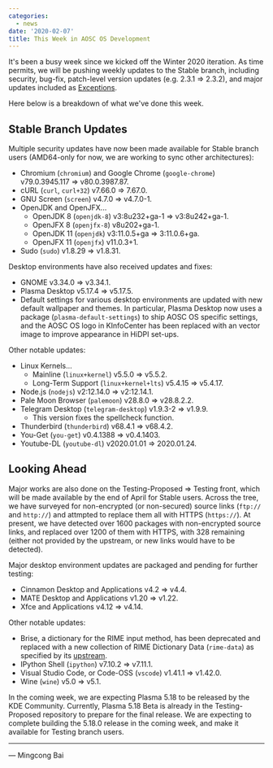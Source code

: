 ```yaml
---
categories:
  - news
date: '2020-02-07'
title: This Week in AOSC OS Development
---
```



It's been a busy week since we kicked off the Winter 2020 iteration.
As time permits, we will be pushing weekly updates to the Stable branch,
including security, bug-fix, patch-level version updates (e.g. 2.3.1 => 2.3.2),
and major updates included as
[Exceptions](https://wiki.aosc.io/developer/packaging/cycle-exceptions).

Here below is a breakdown of what we've done this week.

Stable Branch Updates
---------------------

Multiple security updates have now been made available for Stable branch users
(AMD64-only for now, we are working to sync other architectures):

- Chromium (`chromium`) and Google Chrome (`google-chrome`)
  v79.0.3945.117 => v80.0.3987.87.
- cURL (`curl`, `curl+32`) v7.66.0 => 7.67.0.
- GNU Screen (`screen`) v4.7.0 => v4.7.0-1.
- OpenJDK and OpenJFX...
    - OpenJDK 8 (`openjdk-8`) v3:8u232+ga-1 => v3:8u242+ga-1.
    - OpenJFX 8 (`openjfx-8`) v8u202+ga-1.
    - OpenJDK 11 (`openjdk`) v3:11.0.5+ga => 3:11.0.6+ga.
    - OpenJFX 11 (`openjfx`) v11.0.3+1.
- Sudo (`sudo`) v1.8.29 => v1.8.31.

Desktop environments have also received updates and fixes:

- GNOME v3.34.0 => v3.34.1.
- Plasma Desktop v5.17.4 => v5.17.5.
- Default settings for various desktop environments are updated with new
  default wallpaper and themes. In particular, Plasma Desktop now uses a
  package (`plasma-default-settings`) to ship AOSC OS specific settings,
  and the AOSC OS logo in KInfoCenter has been replaced with an vector
  image to improve appearance in HiDPI set-ups.

Other notable updates:

- Linux Kernels...
    - Mainline (`linux+kernel`) v5.5.0 => v5.5.2.
    - Long-Term Support (`linux+kernel+lts`) v5.4.15 => v5.4.17.
- Node.js (`nodejs`) v2:12.14.0 => v2:12.14.1.
- Pale Moon Browser (`palemoon`) v28.8.0 => v28.8.2.2.
- Telegram Desktop (`telegram-desktop`) v1.9.3-2 => v1.9.9.
    - This version fixes the spellcheck function.
- Thunderbird (`thunderbird`) v68.4.1 => v68.4.2.
- You-Get (`you-get`) v0.4.1388 => v0.4.1403.
- Youtube-DL (`youtube-dl`) v2020.01.01 => 2020.01.24.

Looking Ahead
-------------

Major works are also done on the Testing-Proposed => Testing front, which will
be made available by the end of April for Stable users. Across the tree, we
have surveyed for non-encrypted (or non-secured) source links (`ftp://` and
`http://`) and attmpted to replace them all with HTTPS (`https://`).
At present, we have detected over 1600 packages with non-encrypted source
links, and replaced over 1200 of them with HTTPS, with 328 remaining (either
not provided by the upstream, or new links would have to be detected).

Major desktop environment updates are packaged and pending for further testing:

- Cinnamon Desktop and Applications v4.2 => v4.4.
- MATE Desktop and Applications v1.20 => v1.22.
- Xfce and Applications v4.12 => v4.14.

Other notable updates:

- Brise, a dictionary for the RIME input method, has been deprecated and
  replaced with a new collection of RIME Dictionary Data (`rime-data`) as
  specified by its [upstream](https://github.com/rime/plum).
- IPython Shell (`ipython`) v7.10.2 => v7.11.1.
- Visual Studio Code, or Code-OSS (`vscode`) v1.41.1 => v1.42.0.
- Wine (`wine`) v5.0 => v5.1.

In the coming week, we are expecting Plasma 5.18 to be released by the KDE
Community. Currently, Plasma 5.18 Beta is already in the Testing-Proposed
repository to prepare for the final release. We are expecting to complete
building the 5.18.0 release in the coming week, and make it available for
Testing branch users.

---

— Mingcong Bai